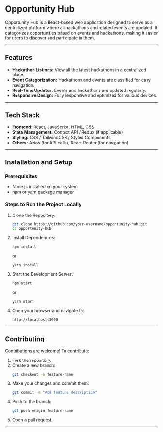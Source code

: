 # Opportunity Hub

Opportunity Hub is a React-based web application designed to serve as a centralized platform where all hackathons and related events are updated. It categorizes opportunities based on events and hackathons, making it easier for users to discover and participate in them.

---

## Features

- **Hackathon Listings:** View all the latest hackathons in a centralized place.
- **Event Categorization:** Hackathons and events are classified for easy navigation.
- **Real-Time Updates:** Events and hackathons are updated regularly.
- **Responsive Design:** Fully responsive and optimized for various devices.

---

## Tech Stack

- **Frontend:** React, JavaScript, HTML, CSS
- **State Management:** Context API / Redux (if applicable)
- **Styling:** CSS / TailwindCSS / Styled Components
- **Others:** Axios (for API calls), React Router (for navigation)

---

## Installation and Setup

### Prerequisites
- Node.js installed on your system
- npm or yarn package manager

### Steps to Run the Project Locally

1. Clone the Repository:
   ```bash
   git clone https://github.com/your-username/opportunity-hub.git
   cd opportunity-hub
   ```

2. Install Dependencies:
   ```bash
   npm install
   ```
   or
   ```bash
   yarn install
   ```

3. Start the Development Server:
   ```bash
   npm start
   ```
   or
   ```bash
   yarn start
   ```

4. Open your browser and navigate to:
   ```
   http://localhost:3000
   ```

---







## Contributing

Contributions are welcome! To contribute:

1. Fork the repository.
2. Create a new branch:
   ```bash
   git checkout -b feature-name
   ```
3. Make your changes and commit them:
   ```bash
   git commit -m "Add feature description"
   ```
4. Push to the branch:
   ```bash
   git push origin feature-name
   ```
5. Open a pull request.

---




